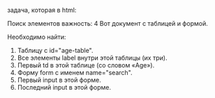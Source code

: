 задача, которая в html:

Поиск элементов
важность: 4
Вот документ с таблицей и формой.

Необходимо найти:
1. Таблицу с id="age-table". 
2. Все элементы label внутри этой таблицы (их три). 
3. Первый td в этой таблице (со словом «Age»). 
4. Форму form с именем name="search". 
5. Первый input в этой форме. 
6. Последний input в этой форме.
